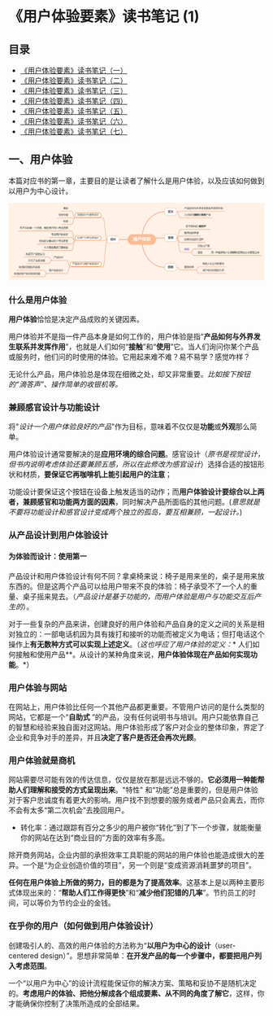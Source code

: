 # 《用户体验要素》读书笔记 (1)

## 目录

- [《用户体验要素》读书笔记（一）](http://summersea.top:8090/archives/%E7%94%A8%E6%88%B7%E4%BD%93%E9%AA%8C%E8%A6%81%E7%B4%A0%E8%AF%BB%E4%B9%A6%E7%AC%94%E8%AE%B0%E4%B8%80)
- [《用户体验要素》读书笔记（二）](http://summersea.top:8090/archives/%E7%94%A8%E6%88%B7%E4%BD%93%E9%AA%8C%E8%A6%81%E7%B4%A0%E8%AF%BB%E4%B9%A6%E7%AC%94%E8%AE%B0%E4%BA%8C)
- [《用户体验要素》读书笔记（三）](http://summersea.top:8090/archives/%E7%94%A8%E6%88%B7%E4%BD%93%E9%AA%8C%E8%A6%81%E7%B4%A0%E8%AF%BB%E4%B9%A6%E7%AC%94%E8%AE%B0%E4%B8%89)
- [《用户体验要素》读书笔记（四）](http://summersea.top:8090/archives/%E7%94%A8%E6%88%B7%E4%BD%93%E9%AA%8C%E8%A6%81%E7%B4%A0%E8%AF%BB%E4%B9%A6%E7%AC%94%E8%AE%B0%E5%9B%9B)
- [《用户体验要素》读书笔记（五）](http://summersea.top:8090/archives/%E7%94%A8%E6%88%B7%E4%BD%93%E9%AA%8C%E8%A6%81%E7%B4%A0%E8%AF%BB%E4%B9%A6%E7%AC%94%E8%AE%B0%E4%BA%94)
- [《用户体验要素》读书笔记（六）](http://summersea.top:8090/archives/%E7%94%A8%E6%88%B7%E4%BD%93%E9%AA%8C%E8%A6%81%E7%B4%A0%E8%AF%BB%E4%B9%A6%E7%AC%94%E8%AE%B0%E5%85%AD)
- [《用户体验要素》读书笔记（七）](http://summersea.top:8090/archives/%E7%94%A8%E6%88%B7%E4%BD%93%E9%AA%8C%E8%A6%81%E7%B4%A0%E8%AF%BB%E4%B9%A6%E7%AC%94%E8%AE%B0%E4%B8%83)

## 一、用户体验

本篇对应书的第一章，主要目的是让读者了解什么是用户体验，以及应该如何做到以用户为中心设计。

![img.png](assets/user_experience/UserExperience.png)

### 什么是用户体验

**用户体验**恰恰是决定产品成败的关键因素。

用户体验并不是指一件产品本身是如何工作的，用户体验是指“**产品如何与外界发生联系并发挥作用**”，也就是人们如何“**接触**”和“**使用**”它。当人们询问你某个产品或服务时，他们问的时使用的体验。它用起来难不难？易不易学？感觉咋样？

无论什么产品，用户体验总是体现在细微之处，却又非常重要。*比如按下按钮的“滴答声”、操作简单的收银机等。*

### 兼顾感官设计与功能设计

将"*设计一个用户体验良好的产品*"作为目标，意味着不仅仅是**功能**或**外观**那么简单。

用户体验设计通常要解决的是**应用环境的综合问题**。感官设计（*原书是视觉设计，但书内说明考虑体验还要兼顾五感，所以在此修改为感官设计*）选择合适的按钮形状和材质，**要保证它再咖啡机上能引起用户的注意**；

功能设计要保证这个按钮在设备上触发适当的动作；而**用户体验设计要综合以上两者，兼顾感官和功能两方面的因素**，同时解决产品所面临的其他问题。(*意思就是不要将功能设计和感官设计变成两个独立的孤岛，要互相兼顾，一起设计。*)

### 从产品设计到用户体验设计

#### 为体验而设计：使用第一

产品设计和用户体验设计有何不同？拿桌椅来说：椅子是用来坐的，桌子是用来放东西的。但是这两个产品可以给用户带来不良的体验：椅子承受不了一个人的重量、桌子摇来晃去。（*产品设计是基于功能的，而用户体验是用户与功能交互后产生的*）。

对于一些复杂的产品来讲，创建良好的用户体验和产品自身的定义之间的关系是相对独立的：一部电话机因为具有拨打和接听的功能而被定义为电话；但打电话这个操作上**有无数种方式可以实现上述定义**。（*这也呼应了用户体验的定义：**
人们如何接触和使用产品**。从设计的某种角度来说，**用户体验体现在产品如何实现功能**。*）

### 用户体验与网站

在网站上，用户体验比任何一个其他产品都更重要。不管用户访问的是什么类型的网站，它都是一个“**自助式**
”的产品，没有任何说明书与培训。用户只能依靠自己的智慧和经验来独自面对这网站。用户体验形成了客户对企业的整体印象，界定了企业和竞争对手的差异，并且**决定了客户是否还会再次光顾**。

### 用户体验就是商机

网站需要尽可能有效的传达信息，仅仅是放在那是远远不够的。**它必须用一种能帮助人们理解和接受的方式呈现出来**。"特性"
和“功能”总是重要的，但是用户体验对于客户忠诚度有着更大的影响。用户找不到想要的服务或者产品只会离去，而你不会有太多“第二次机会”去挽回用户。

- 转化率：通过跟踪有百分之多少的用户被你“转化”到了下一个步骤，就能衡量你的网站在达到“商业目的”方面的效率有多高。

除开商务网站，企业内部的承担效率工具职能的网站的用户体验也能造成很大的差异。一个是“为企业创造价值的项目”，另一个则是“变成资源消耗噩梦的项目”。

**任何在用户体验上所做的努力，目的都是为了提高效率**。这基本上是以两种主要形式体现出来的：“**帮助人们工作得更快**”和“**减少他们犯错的几率**”。节约员工的时间，可以等价为节约企业的金钱。

### 在乎你的用户（如何做到用户体验设计）

创建吸引人的、高效的用户体验的方法称为“**以用户为中心的设计**（user-centered design）”。思想非常简单：**在开发产品的每一个步骤中，都要把用户列入考虑范围**。

一个“以用户为中心”的设计流程能保证你的解决方案、策略和妥协不是随机决定的。**考虑用户的体验、把他分解成各个组成要素、从不同的角度了解它**，这样，你才能确保你控制了决策所造成的全部结果。
